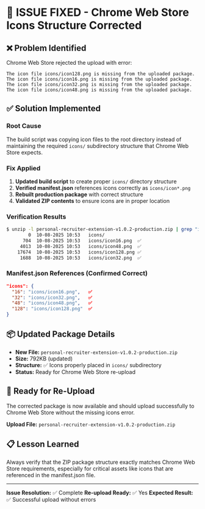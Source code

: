 # 🔧 ISSUE FIXED - Chrome Web Store Icons Structure Corrected

## ❌ Problem Identified
Chrome Web Store rejected the upload with error:
```
The icon file icons/icon128.png is missing from the uploaded package.
The icon file icons/icon16.png is missing from the uploaded package.
The icon file icons/icon32.png is missing from the uploaded package.
The icon file icons/icon48.png is missing from the uploaded package.
```

## ✅ Solution Implemented

### Root Cause
The build script was copying icon files to the root directory instead of maintaining the required `icons/` subdirectory structure that Chrome Web Store expects.

### Fix Applied
1. **Updated build script** to create proper `icons/` directory structure
2. **Verified manifest.json** references icons correctly as `icons/icon*.png`
3. **Rebuilt production package** with correct structure
4. **Validated ZIP contents** to ensure icons are in proper location

### Verification Results
```bash
$ unzip -l personal-recruiter-extension-v1.0.2-production.zip | grep "icons/"
        0  10-08-2025 10:53   icons/
      704  10-08-2025 10:53   icons/icon16.png  ✅
     4013  10-08-2025 10:53   icons/icon48.png  ✅
    17674  10-08-2025 10:53   icons/icon128.png ✅
     1688  10-08-2025 10:53   icons/icon32.png  ✅
```

### Manifest.json References (Confirmed Correct)
```json
"icons": {
  "16": "icons/icon16.png",   ✅
  "32": "icons/icon32.png",   ✅
  "48": "icons/icon48.png",   ✅
  "128": "icons/icon128.png"  ✅
}
```

## 📦 Updated Package Details
- **New File:** `personal-recruiter-extension-v1.0.2-production.zip`
- **Size:** 792KB (updated)
- **Structure:** ✅ Icons properly placed in `icons/` subdirectory
- **Status:** Ready for Chrome Web Store re-upload

## 🚀 Ready for Re-Upload
The corrected package is now available and should upload successfully to Chrome Web Store without the missing icons error.

**Upload File:** `personal-recruiter-extension-v1.0.2-production.zip`

## 📋 Lesson Learned
Always verify that the ZIP package structure exactly matches Chrome Web Store requirements, especially for critical assets like icons that are referenced in the manifest.json file.

---
**Issue Resolution:** ✅ Complete
**Re-upload Ready:** ✅ Yes
**Expected Result:** ✅ Successful upload without errors

